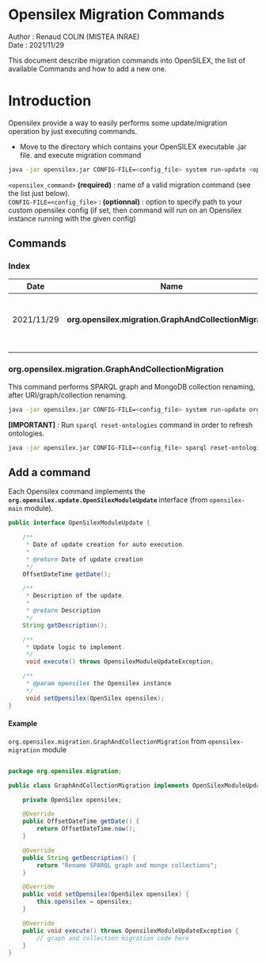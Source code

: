 Opensilex Migration Commands
============================

Author : Renaud COLIN (MISTEA INRAE) <br>
Date : 2021/11/29

This document describe migration commands into OpenSILEX, the list of available Commands and how to add a new one.


# Introduction

Opensilex provide a way to easily performs some update/migration operation by just executing commands.

- Move to the directory which contains your OpenSILEX executable .jar file. and execute migration command

```bash
java -jar opensilex.jar CONFIG-FILE=<config_file> system run-update <opensilex_command>
```

`<opensilex_command>` <b>(required)</b> : name of a valid migration command (see the list just below). <br>
`CONFIG-FILE=<config_file>` : <b>(optionnal)</b> : option to specify path to your custom opensilex config (if set, then command will run on an Opensilex instance running with the given config)


## Commands


### Index


| Date       | Name                                                     | Description                                  | Usage                                                                     |
|------------|---------------------------------------------------------|----------------------------------------------|---------------------------------------------------------------------------|
| 2021/11/29 |<b>org.opensilex.migration.GraphAndCollectionMigration</b> | SPARQL graph and MongoDB collection renaming | system run-update org.opensilex.migration.GraphAndCollectionMigration |
|            |                                                         |                                              |                                                                           |
|            |                                                         |                                              |                                                                           |

### org.opensilex.migration.GraphAndCollectionMigration

This command performs SPARQL graph and MongoDB collection renaming, after URI/graph/collection renaming. <br>

```bash
java -jar opensilex.jar CONFIG-FILE=<config_file> system run-update org.opensilex.migration.GraphAndCollectionMigration
```	

<b>[IMPORTANT]</b> : Run `sparql reset-ontologies` command in order to refresh ontologies.

```bash
java -jar opensilex.jar CONFIG-FILE=<config_file> sparql reset-ontologies
```	

## Add a command

Each Opensilex command implements the 
<b>`org.opensilex.update.OpenSilexModuleUpdate`
</b> interface (from `opensilex-main` module).


```java
public interface OpenSilexModuleUpdate {

    /**
     * Date of update creation for auto execution.
     *
     * @return Date of update creation
     */
    OffsetDateTime getDate();

    /**
     * Description of the update.
     *
     * @return Description
     */
    String getDescription();

    /**
     * Update logic to implement.
     */
     void execute() throws OpensilexModuleUpdateException;

    /**
     * @param opensilex the Opensilex instance
     */
     void setOpensilex(OpenSilex opensilex);
}
```

#### Example
 
`org.opensilex.migration.GraphAndCollectionMigration` from `opensilex-migration` module


```java

package org.opensilex.migration;

public class GraphAndCollectionMigration implements OpenSilexModuleUpdate {

    private OpenSilex opensilex;

    @Override
    public OffsetDateTime getDate() {
        return OffsetDateTime.now();
    }

    @Override
    public String getDescription() {
        return "Rename SPARQL graph and mongo collections";
    }

    @Override
    public void setOpensilex(OpenSilex opensilex) {
        this.opensilex = opensilex;
    }

    @Override
    public void execute() throws OpensilexModuleUpdateException {
        // graph and collection migration code here
    }
}
```

